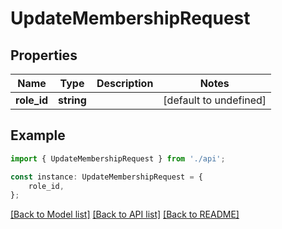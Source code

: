 # UpdateMembershipRequest


## Properties

Name | Type | Description | Notes
------------ | ------------- | ------------- | -------------
**role_id** | **string** |  | [default to undefined]

## Example

```typescript
import { UpdateMembershipRequest } from './api';

const instance: UpdateMembershipRequest = {
    role_id,
};
```

[[Back to Model list]](../README.md#documentation-for-models) [[Back to API list]](../README.md#documentation-for-api-endpoints) [[Back to README]](../README.md)
